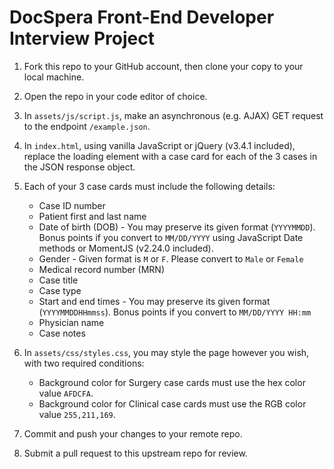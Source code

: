 # DocSpera Front-End Developer Interview Project

1. Fork this repo to your GitHub account, then clone your copy to your local machine.

2. Open the repo in your code editor of choice.

3. In `assets/js/script.js`, make an asynchronous (e.g. AJAX) GET request to the endpoint `/example.json`.

4. In `index.html`, using vanilla JavaScript or jQuery (v3.4.1 included), replace the loading element with a case card for each of the 3 cases in the JSON response object.

5. Each of your 3 case cards must include the following details:
	- Case ID number
	- Patient first and last name
	- Date of birth (DOB) - You may preserve its given format (`YYYYMMDD`). Bonus points if you convert to `MM/DD/YYYY` using JavaScript Date methods or MomentJS (v2.24.0 included).
	- Gender - Given format is `M` or `F`. Please convert to `Male` or `Female`
	- Medical record number (MRN)
	- Case title
	- Case type
	- Start and end times - You may preserve its given format (`YYYYMMDDHHmmss`). Bonus points if you convert to `MM/DD/YYYY HH:mm`
	- Physician name
	- Case notes

6. In `assets/css/styles.css`, you may style the page however you wish, with two required conditions:
	- Background color for Surgery case cards must use the hex color value `AFDCFA`.
	- Background color for Clinical case cards must use the RGB color value `255,211,169`.

7. Commit and push your changes to your remote repo.

8. Submit a pull request to this upstream repo for review.